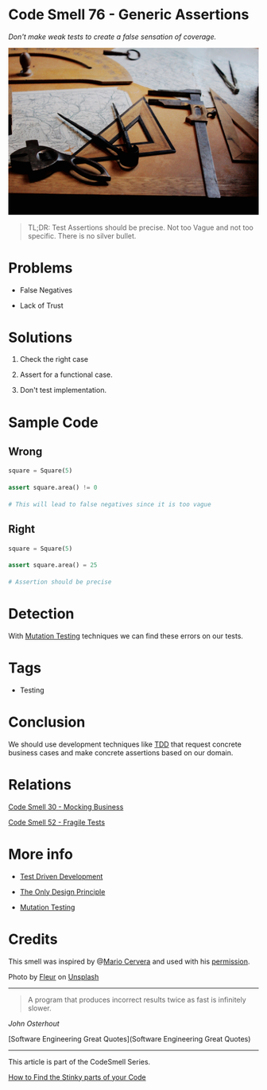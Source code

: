 # Code Smell 76 - Generic Assertions

*Don't make weak tests to create a false sensation of coverage.*

![Code Smell 76 - Generic Assertions](fleur-dQf7RZhMOJU-unsplash.jpg)

> TL;DR: Test Assertions should be precise. Not too Vague and not too specific. There is no silver bullet.

# Problems

- False Negatives

- Lack of Trust

# Solutions

1. Check the right case

2. Assert for a functional case.

3. Don't test implementation.

# Sample Code

## Wrong

[Gist Url]: # (https://gist.github.com/mcsee/6712052beddeaac0d959785726fa82ca)
```python
square = Square(5)

assert square.area() != 0

# This will lead to false negatives since it is too vague
```

## Right

[Gist Url]: # (https://gist.github.com/mcsee/d9f05a81f7689e86c353ccd6a29e8306)
```python
square = Square(5)

assert square.area() = 25

# Assertion should be precise
```

# Detection

With [Mutation Testing](https://en.wikipedia.org/wiki/Mutation_testing) techniques we can find these errors on our tests.

# Tags

- Testing

# Conclusion

We should use development techniques like [TDD](https://maximilianocontieri.com/how-to-squeeze-test-driven-development-on-legacy-systems) that request concrete business cases and make concrete assertions based on our domain.

# Relations

[Code Smell 30 - Mocking Business](https://maximilianocontieri.com/code-smell-30-mocking-business)

[Code Smell 52 - Fragile Tests](https://maximilianocontieri.com/code-smell-52-fragile-tests)

# More info

- [Test Driven Development](https://maximilianocontieri.com/how-to-squeeze-test-driven-development-on-legacy-systems)

- [The Only Design Principle](https://maximilianocontieri.com/the-one-and-only-software-design-principle)

- [Mutation Testing](https://en.wikipedia.org/wiki/Mutation_testing)

# Credits

This smell was inspired by @[Mario Cervera](@macerub) and used with his [permission](https://twitter.com/macerub/status/1401209540436283397).

Photo by [Fleur](https://unsplash.com/@yer_a_wizard) on [Unsplash](https://unsplash.com/s/photos/measure)
  

* * *

> A program that produces incorrect results twice as fast is infinitely slower. 

_John Osterhout_
 
[Software Engineering Great Quotes](Software Engineering Great Quotes)

* * *

This article is part of the CodeSmell Series.

[How to Find the Stinky parts of your Code](https://maximilianocontieri.com/how-to-find-the-stinky-parts-of-your-code)